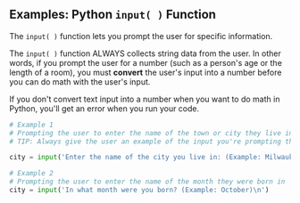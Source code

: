 ## Examples: Python `input( )` Function

The `input( )` function lets you prompt the user for specific information.

The `input( )` function ALWAYS collects string data from the user.  In other words, if you prompt the user for a number (such as a person's age or the length of a room), you must **convert** the user's input into a number before you can do math with the user's input.

If you don't convert text input into a number when you want to do math in Python, you'll get an error when you run your code.

```python
# Example 1
# Prompting the user to enter the name of the town or city they live in
# TIP: Always give the user an example of the input you're prompting them for

city = input('Enter the name of the city you live in: (Example: Milwaukee)\n')

# Example 2
# Prompting the user to enter the name of the month they were born in
city = input('In what month were you born? (Example: October)\n')
```

